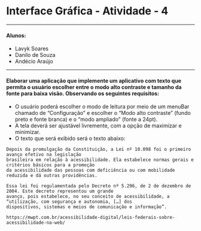 # Interface Gráfica - Atividade - 4
---
#### Alunos:

- Lavyk Soares
- Danilo de Souza
- Andécio Araújo
---
#### Elaborar uma aplicação que implemente um aplicativo com texto que permita o usuário escolher entre o modo alto contraste e tamanho da fonte para baixa visão. Observando os seguintes requisitos:
- O usuário poderá escolher o modo de leitura por meio de um menuBar chamado de “Configuração” e escolher o “Modo alto contraste” (fundo preto e fonte branca) e o “modo ampliado” (fonte a 24pt).
- A tela deverá ser ajustável livremente, com a opção de maximizar e minimizar.
- O texto que será exibido será o texto abaixo:
```
Depois da promulgação da Constituição, a Lei nº 10.098 foi o primeiro avanço efetivo na legislação
brasileira em relação à acessibilidade. Ela estabelece normas gerais e critérios básicos para a promoção
da acessibilidade das pessoas com deficiência ou com mobilidade reduzida e dá outras providências.

Essa lei foi regulamentada pelo Decreto nº 5.296, de 2 de dezembro de 2004. Este decreto representou um grande
avanço, pois estabelece, no seu conceito de acessibilidade, a “utilização, com segurança e autonomia, […] dos
dispositivos, sistemas e meios de comunicação e informação”.

https://mwpt.com.br/acessibilidade-digital/leis-federais-sobre-acessibilidade-na-web/
```
